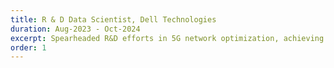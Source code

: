 ```yaml
---
title: R & D Data Scientist, Dell Technologies
duration: Aug-2023 - Oct-2024
excerpt: Spearheaded R&D efforts in 5G network optimization, achieving a 60% improvement in user data rates through the application of reinforcement learning. Independently implemented use cases and contributed to team projects, including AI and software riddle development for Dell Hacktrick. Demonstrated strong problem-solving skills by building an LLM and RAG-based tool to efficiently extract information from complex technical documentation. Previously, as a Data Science Graduate Intern, supported the development of 5G network use cases, applied machine learning techniques (NNs, Isolation Forest, AE, DQN), and effectively communicated findings to the team.
order: 1
---
```


